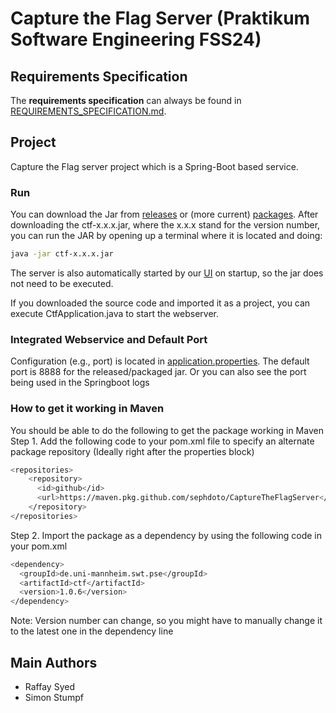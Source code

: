 # Capture the Flag Server (Praktikum Software Engineering FSS24)

## Requirements Specification

The **requirements specification** can always be found in [REQUIREMENTS_SPECIFICATION.md](REQUIREMENTS_SPECIFICATION.md).

## Project

Capture the Flag server project which is a Spring-Boot based service.

### Run

You can download the Jar from [releases](https://github.com/sephdoto/CaptureTheFlagServer/releases/tag/publish) or (more current) [packages](https://github.com/sephdoto/CaptureTheFlagServer/packages/2230324). After downloading the ctf-x.x.x.jar, where the x.x.x stand for the version number, you can run the JAR by opening up a terminal where it is located and doing:
```bash
java -jar ctf-x.x.x.jar
```

The server is also automatically started by our [UI](https://github.com/sephdoto/CaptureTheFlag) on startup, so the jar does not need to be executed.

If you downloaded the source code and imported it as a project, you can execute CtfApplication.java to start the webserver.

### Integrated Webservice and Default Port

Configuration (e.g., port) is located in [application.properties](src%2Fmain%2Fresources%2Fapplication.properties). 
The default port is 8888 for the released/packaged jar. Or you can also see the port being used in the Springboot logs

### How to get it working in Maven
You should be able to do the following to get the package working in Maven
Step 1. Add the following code to your pom.xml file to specify an alternate package repository (Ideally right after the properties block)
```bash
<repositories>
    <repository>
      <id>github</id>
      <url>https://maven.pkg.github.com/sephdoto/CaptureTheFlagServer</url>
    </repository>
</repositories>
```
Step 2. Import the package as a dependency by using the following code in your pom.xml
```bash
<dependency>
  <groupId>de.uni-mannheim.swt.pse</groupId>
  <artifactId>ctf</artifactId>
  <version>1.0.6</version>
</dependency>
```
Note: Version number can change, so you might have to manually change it to the latest one in the dependency line

## Main Authors 
- Raffay Syed
- Simon Stumpf
